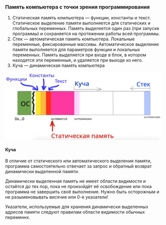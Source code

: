 ### Память компьютера с точки зрения программирования

1. Статическая память компьютера — функции, константы и текст. Статическое выделение памяти выполняется для статических и глобальных переменных. Память выделяется один раз (при запуске программы) и сохраняется на протяжении работы всей программы.
2. Стек — автоматическая память компьютера. Локальные переменные, фиксированные массивы. Автоматическое выделение памяти выполняется для параметров функции и локальных переменных. Память выделяется при входе в блок, в котором
находятся эти переменные, и удаляется при выходе из него.
3. Куча — динамическая память компьютера

![Logo](modelMemory1.png)

#### Куча

В отличие от статического или автоматического выделения памяти, программа
самостоятельно отвечает за запрос и обратный возврат динамически выделенной
памяти.

Динамически выделенная память не имеет области видимости и остаётся до тех пор, пока не произойдёт её освобождение или пока программа не завершить своё выполнение. Нужно быть осторожным и не разыменовывать висячие или 0-е указатели!

Указатели, используемые для хранения динамически выделенных адресов памяти следуют правилам области видимости обычных переменнх.
